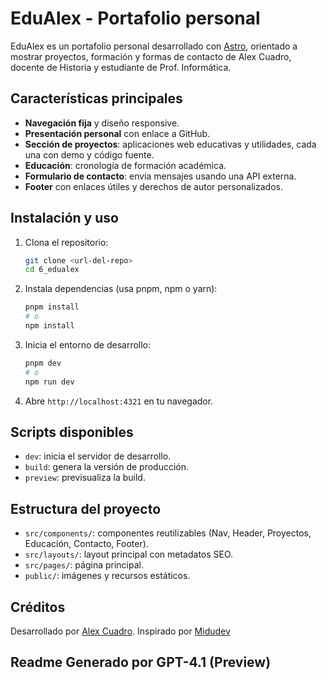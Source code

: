 # EduAlex - Portafolio personal

EduAlex es un portafolio personal desarrollado con [Astro](https://astro.build/), orientado a mostrar proyectos, formación y formas de contacto de Alex Cuadro, docente de Historia y estudiante de Prof. Informática.

## Características principales
- **Navegación fija** y diseño responsive.
- **Presentación personal** con enlace a GitHub.
- **Sección de proyectos**: aplicaciones web educativas y utilidades, cada una con demo y código fuente.
- **Educación**: cronología de formación académica.
- **Formulario de contacto**: envía mensajes usando una API externa.
- **Footer** con enlaces útiles y derechos de autor personalizados.

## Instalación y uso
1. Clona el repositorio:
   ```bash
   git clone <url-del-repo>
   cd 6_edualex
   ```
2. Instala dependencias (usa pnpm, npm o yarn):
   ```bash
   pnpm install
   # o
   npm install
   ```
3. Inicia el entorno de desarrollo:
   ```bash
   pnpm dev
   # o
   npm run dev
   ```
4. Abre `http://localhost:4321` en tu navegador.

## Scripts disponibles
- `dev`: inicia el servidor de desarrollo.
- `build`: genera la versión de producción.
- `preview`: previsualiza la build.

## Estructura del proyecto
- `src/components/`: componentes reutilizables (Nav, Header, Proyectos, Educación, Contacto, Footer).
- `src/layouts/`: layout principal con metadatos SEO.
- `src/pages/`: página principal.
- `public/`: imágenes y recursos estáticos.

## Créditos
Desarrollado por [Alex Cuadro](https://github.com/alexcuadroo).
Inspirado por [Midudev](https://porfolio.dev)

Readme Generado por GPT-4.1 (Preview)
---
